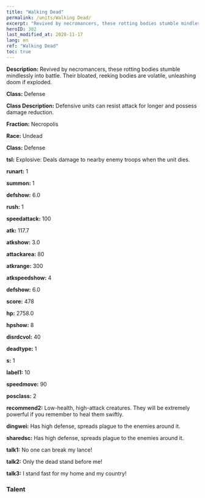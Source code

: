 ```yaml
---
title: "Walking Dead"
permalink: /units/Walking Dead/
excerpt: "Revived by necromancers, these rotting bodies stumble mindlessly into battle. Their bloated, reeking bodies are volatile, unleashing doom if exploded."
heroID: 302
last_modified_at: 2020-11-17
lang: en
ref: "Walking Dead"
toc: true
---
```

 **Description:** Revived by necromancers, these rotting bodies stumble mindlessly into battle. Their bloated, reeking bodies are volatile, unleashing doom if exploded.

 **Class:** Defense

 **Class Description:** Defensive units can resist attack for longer and possess damage reduction.

 **Fraction:** Necropolis

 **Race:** Undead

 **Class:** Defense

 **tsl:** Explosive: Deals damage to nearby enemy troops when the unit dies.

 **runart:** 1

 **summon:** 1

 **defshow:** 6.0

 **rush:** 1

 **speedattack:** 100

 **atk:** 117.7

 **atkshow:** 3.0

 **attackarea:** 80

 **atkrange:** 300

 **atkspeedshow:** 4

 **defshow:** 6.0

 **score:** 478

 **hp:** 2758.0

 **hpshow:** 8

 **disrdcvol:** 40

 **deadtype:** 1

 **s:** 1

 **label1:** 10

 **speedmove:** 90

 **posclass:** 2

 **recommend2:** Low-health, high-attack creatures. They will be extremely powerful if you remember to heal them swiftly.

 **dingwei:** Has high defense, spreads plague to the enemies around it.

 **sharedsc:** Has high defense, spreads plague to the enemies around it.

 **talk1:** No one can break my lance!

 **talk2:** Only the dead stand before me!

 **talk3:** I stand fast for my home and my country!

### Talent
